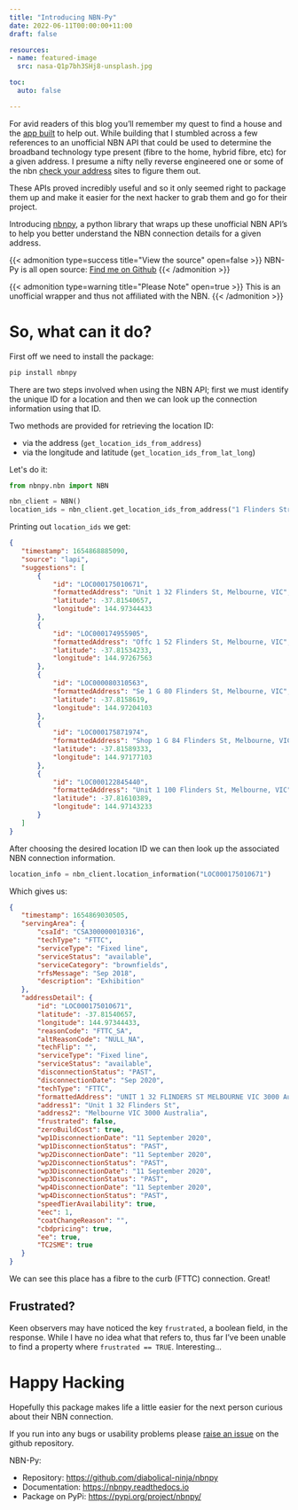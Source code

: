 ```yaml
---
title: "Introducing NBN-Py"
date: 2022-06-11T00:00:00+11:00
draft: false

resources:
- name: featured-image
  src: nasa-Q1p7bh3SHj8-unsplash.jpg

toc:
  auto: false

---
```


For avid readers of this blog you’ll remember my quest to find a house and the [app built](https://www.yeltahir.com/posts/smart_property_search/) to help out. While building that I stumbled across a few references to an unofficial NBN API that could be used to determine the broadband technology type present (fibre to the home, hybrid fibre, etc) for a given address. I presume a nifty nelly reverse engineered one or some of the nbn [check your address](https://www.nbnco.com.au/connect-home-or-business/check-your-address) sites to figure them out.

These APIs proved incredibly useful and so it only seemed right to package them up and make it easier for the next hacker to grab them and go for their project.

Introducing [nbnpy](https://nbnpy.readthedocs.io), a python library that wraps up these unofficial NBN API’s to help you better understand the NBN connection details for a given address.

{{< admonition type=success title="View the source" open=false >}}
NBN-Py is all open source: [Find me on Github](https://github.com/diabolical-ninja/nbnpy)
{{< /admonition >}}


{{< admonition type=warning title="Please Note" open=true >}}
This is an unofficial wrapper and thus not affiliated with the NBN.
{{< /admonition >}}



# So, what can it do?

First off we need to install the package:
```python
pip install nbnpy
```

There are two steps involved when using the NBN API; first we must identify the unique ID for a location and then we can look up the connection information using that ID.

Two methods are provided for retrieving the location ID:    
* via the address (`get_location_ids_from_address`)    
* via the longitude and latitude (`get_location_ids_from_lat_long`)
    
Let's do it:

```python
from nbnpy.nbn import NBN

nbn_client = NBN()
location_ids = nbn_client.get_location_ids_from_address("1 Flinders Street, Melbourne VIC")
```
    
Printing out `location_ids` we get:
```json
{
   "timestamp": 1654868885090,
   "source": "lapi",
   "suggestions": [
       {
           "id": "LOC000175010671",
           "formattedAddress": "Unit 1 32 Flinders St, Melbourne, VIC",
           "latitude": -37.81540657,
           "longitude": 144.97344433
       },
       {
           "id": "LOC000174955905",
           "formattedAddress": "Offc 1 52 Flinders St, Melbourne, VIC",
           "latitude": -37.81534233,
           "longitude": 144.97267563
       },
       {
           "id": "LOC000080310563",
           "formattedAddress": "Se 1 G 80 Flinders St, Melbourne, VIC",
           "latitude": -37.8158619,
           "longitude": 144.97204103
       },
       {
           "id": "LOC000175871974",
           "formattedAddress": "Shop 1 G 84 Flinders St, Melbourne, VIC",
           "latitude": -37.81589333,
           "longitude": 144.97177103
       },
       {
           "id": "LOC000122845440",
           "formattedAddress": "Unit 1 100 Flinders St, Melbourne, VIC",
           "latitude": -37.81610389,
           "longitude": 144.97143233
       }
   ]
}
```

After choosing the desired location ID we can then look up the associated NBN connection information.

```python
location_info = nbn_client.location_information("LOC000175010671")
```

Which gives us:
```json
{
   "timestamp": 1654869030505,
   "servingArea": {
       "csaId": "CSA300000010316",
       "techType": "FTTC",
       "serviceType": "Fixed line",
       "serviceStatus": "available",
       "serviceCategory": "brownfields",
       "rfsMessage": "Sep 2018",
       "description": "Exhibition"
   },
   "addressDetail": {
       "id": "LOC000175010671",
       "latitude": -37.81540657,
       "longitude": 144.97344433,
       "reasonCode": "FTTC_SA",
       "altReasonCode": "NULL_NA",
       "techFlip": "",
       "serviceType": "Fixed line",
       "serviceStatus": "available",
       "disconnectionStatus": "PAST",
       "disconnectionDate": "Sep 2020",
       "techType": "FTTC",
       "formattedAddress": "UNIT 1 32 FLINDERS ST MELBOURNE VIC 3000 Australia",
       "address1": "Unit 1 32 Flinders St",
       "address2": "Melbourne VIC 3000 Australia",
       "frustrated": false,
       "zeroBuildCost": true,
       "wp1DisconnectionDate": "11 September 2020",
       "wp1DisconnectionStatus": "PAST",
       "wp2DisconnectionDate": "11 September 2020",
       "wp2DisconnectionStatus": "PAST",
       "wp3DisconnectionDate": "11 September 2020",
       "wp3DisconnectionStatus": "PAST",
       "wp4DisconnectionDate": "11 September 2020",
       "wp4DisconnectionStatus": "PAST",
       "speedTierAvailability": true,
       "eec": 1,
       "coatChangeReason": "",
       "cbdpricing": true,
       "ee": true,
       "TC2SME": true
   }
}
```

We can see this place has a fibre to the curb (FTTC) connection. Great!


## Frustrated?
Keen observers may have noticed the key `frustrated`, a boolean field, in the response. While I have no idea what that refers to, thus far I’ve been unable to find a property where `frustrated == TRUE`. Interesting...


# Happy Hacking
Hopefully this package makes life a little easier for the next person curious about their NBN connection.

If you run into any bugs or usability problems please [raise an issue](https://github.com/diabolical-ninja/nbnpy/issues) on the github repository. 

NBN-Py:
* Repository: https://github.com/diabolical-ninja/nbnpy
* Documentation: https://nbnpy.readthedocs.io
* Package on PyPi: https://pypi.org/project/nbnpy/

